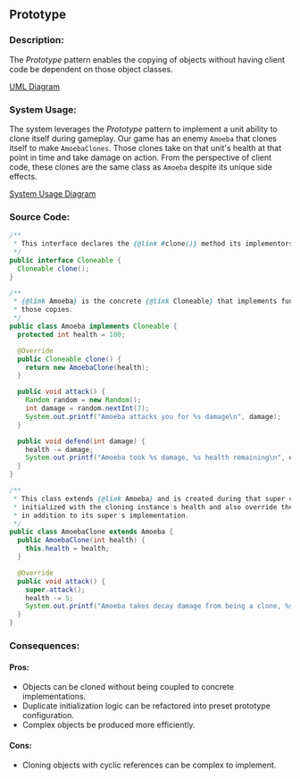 ## Prototype

### Description:
The _Prototype_ pattern enables the copying of objects without having client code be dependent on those object classes.

[UML Diagram](https://whimsical.com/prototype-6zX5biqh3Yu4vCn7gUx7dy@or4CdLRbgroABmze3vaH1zpkWosoeRsTuRn7YYu8i)

### System Usage:
The system leverages the _Prototype_ pattern to implement a unit ability to clone itself during gameplay. Our game has 
an enemy `Amoeba` that clones itself to make `AmoebaClones`. Those clones take on that unit's health at that point in 
time and take damage on action. From the perspective of client code, these clones are the same class as `Amoeba` despite 
its unique side effects. 

[System Usage Diagram](https://whimsical.com/prototype-6zX5biqh3Yu4vCn7gUx7dy@8ADn3nfZACaTUUnb78zHqcWgkLvjtAjjEkmk)

### Source Code:
```java
/**
 * This interface declares the {@link #clone()} method its implementors will use to make copies.
 */
public interface Cloneable {
  Cloneable clone();
}
```

```java
/**
 * {@link Amoeba} is the concrete {@link Cloneable} that implements function to clone. Its data can be used to configure
 * those copies.
 */
public class Amoeba implements Cloneable {
  protected int health = 100;

  @Override
  public Cloneable clone() {
    return new AmoebaClone(health);
  }

  public void attack() {
    Random random = new Random();
    int damage = random.nextInt(7);
    System.out.printf("Amoeba attacks you for %s damage\n", damage);
  }

  public void defend(int damage) {
    health -= damage;
    System.out.printf("Amoeba took %s damage, %s health remaining\n", damage, health);
  }
}
```
```java
/**
 * This class extends {@link Amoeba} and is created during that super class's cloning process. These clones are
 * initialized with the cloning instance's health and also override the {@link #attack()} method to apply a side effect
 * in addition to its super's implementation.
 */
public class AmoebaClone extends Amoeba {
  public AmoebaClone(int health) {
    this.health = health;
  }

  @Override
  public void attack() {
    super.attack();
    health -= 5;
    System.out.printf("Amoeba takes decay damage from being a clone, %s health remaining\n", health);
  }
}
```

### Consequences:
#### Pros:
- Objects can be cloned without being coupled to concrete implementations.
- Duplicate initialization logic can be refactored into preset prototype configuration.
- Complex objects be produced more efficiently.

#### Cons:
- Cloning objects with cyclic references can be complex to implement.